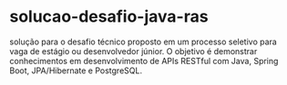# solucao-desafio-java-ras
solução para o desafio técnico proposto em um processo seletivo para vaga de estágio ou desenvolvedor júnior. O objetivo é demonstrar conhecimentos em desenvolvimento de APIs RESTful com Java, Spring Boot, JPA/Hibernate e PostgreSQL.
